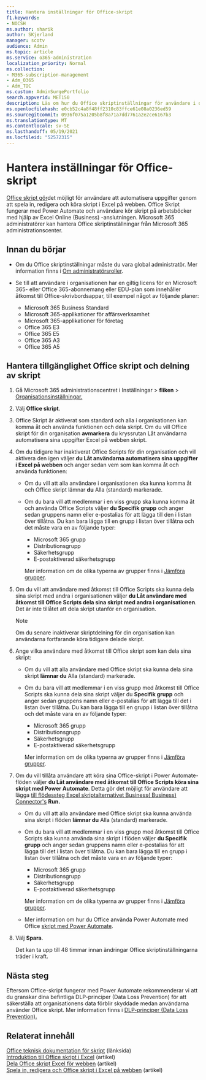 ```yaml
---
title: Hantera inställningar för Office-skript
f1.keywords:
- NOCSH
ms.author: sharik
author: SKjerland
manager: scotv
audience: Admin
ms.topic: article
ms.service: o365-administration
localization_priority: Normal
ms.collection:
- M365-subscription-management
- Adm_O365
- Adm_TOC
ms.custom: AdminSurgePortfolio
search.appverid: MET150
description: Läs om hur du Office skriptinställningar för användare i organisationen.
ms.openlocfilehash: e0cb52c4a8f48ff2310c83ffce61e08a0236ed59
ms.sourcegitcommit: 0936f075a1205b8f8a71a7dd7761a2e2ce6167b3
ms.translationtype: MT
ms.contentlocale: sv-SE
ms.lasthandoff: 05/19/2021
ms.locfileid: "52572315"
---
```

# <a name="manage-office-scripts-settings"></a>Hantera inställningar för Office-skript

[Office skript gör](/office/dev/scripts)det möjligt för användare att automatisera uppgifter genom att spela in, redigera och köra skript i Excel på webben. Office Skript fungerar med Power Automate och användare kör skript på arbetsböcker med hjälp av Excel Online (Business) -anslutningen. Microsoft 365 administratörer kan hantera Office skriptinställningar från Microsoft 365 administrationscenter.

## <a name="before-you-begin"></a>Innan du börjar

- Om du Office skriptinställningar måste du vara global administratör. Mer information finns i [Om administratörsroller](../add-users/about-admin-roles.md).

- Se till att användare i organisationen har en giltig licens för en Microsoft 365- eller Office 365-abonnemang eller EDU-plan som innehåller åtkomst till Office-skrivbordsappar, till exempel något av följande planer:

    - Microsoft 365 Business Standard
    - Microsoft 365-applikationer för affärsverksamhet
    - Microsoft 365-applikationer för företag
    - Office 365 E3
    - Office 365 E5
    - Office 365 A3
    - Office 365 A5

## <a name="manage-availability-of-office-scripts-and-sharing-of-scripts"></a>Hantera tillgänglighet Office skript och delning av skript

1. Gå Microsoft 365 administrationscentret i Inställningar  \> **fliken** \> <a href="https://go.microsoft.com/fwlink/p/?linkid=2053743" target="_blank">Organisationsinställningar.</a>

2. Välj **Office skript**.

3. Office Skript är aktiverat som standard och alla i organisationen kan komma åt och använda funktionen och dela skript. Om du vill Office skript för din organisation **avmarkera** du kryssrutan Låt användarna automatisera sina uppgifter Excel på webben skript.

4. Om du tidigare har inaktiverat Office Scripts för din organisation och vill aktivera den igen väljer **du Låt användarna automatisera sina uppgifter i Excel på webben** och anger sedan vem som kan komma åt och använda funktionen:

    - Om du vill att alla användare i organisationen ska kunna komma åt och Office skript lämnar **du** Alla (standard) markerade.

    - Om du bara vill att medlemmar i en viss grupp ska kunna komma åt och använda Office Scripts väljer **du Specifik grupp** och anger sedan gruppens namn eller e-postalias för att lägga till den i listan över tillåtna. Du kan bara lägga till en grupp i listan över tillåtna och det måste vara en av följande typer:
        - Microsoft 365 grupp
        - Distributionsgrupp
        - Säkerhetsgrupp
        - E-postaktiverad säkerhetsgrupp
    
        Mer information om de olika typerna av grupper finns i [Jämföra grupper](../create-groups/compare-groups.md).

5. Om du vill att användare med åtkomst till Office Scripts ska kunna dela sina skript med andra i organisationen väljer **du Låt användare med åtkomst till Office Scripts dela sina skript med andra i organisationen**. Det är inte tillåtet att dela skript utanför en organisation.
 
    > [!NOTE]
    > Om du senare inaktiverar skriptdelning för din organisation kan användarna fortfarande köra tidigare delade skript.
 
6. Ange vilka användare med åtkomst till Office skript som kan dela sina skript:
    
    - Om du vill att alla användare med Office skript ska kunna dela sina skript **lämnar du** Alla (standard) markerade.

    - Om du bara vill att medlemmar i en viss grupp med åtkomst till Office Scripts ska kunna dela sina skript väljer du **Specifik grupp** och anger sedan gruppens namn eller e-postalias för att lägga till det i listan över tillåtna. Du kan bara lägga till en grupp i listan över tillåtna och det måste vara en av följande typer:
        - Microsoft 365 grupp
        - Distributionsgrupp
        - Säkerhetsgrupp
        - E-postaktiverad säkerhetsgrupp
    
        Mer information om de olika typerna av grupper finns i [Jämföra grupper](../create-groups/compare-groups.md).

7. Om du vill tillåta användare att köra sina Office-skript i Power Automate-flöden väljer **du Låt användare med åtkomst till Office Scripts köra sina skript med Power Automate**. Detta gör det möjligt för användare att lägga [till flödessteg Excel skriptalternativet Business( Business) Connector's](/connectors/excelonlinebusiness) **Run.**

    - Om du vill att alla användare med Office skript ska kunna använda sina skript i flöden **lämnar du** Alla (standard) markerade.

    - Om du bara vill att medlemmar i en viss grupp med åtkomst till Office Scripts ska kunna använda sina skript i flöden väljer **du Specifik grupp** och anger sedan gruppens namn eller e-postalias för att lägga till det i listan över tillåtna. Du kan bara lägga till en grupp i listan över tillåtna och det måste vara en av följande typer:
        - Microsoft 365 grupp
        - Distributionsgrupp
        - Säkerhetsgrupp
        - E-postaktiverad säkerhetsgrupp

        Mer information om de olika typerna av grupper finns i [Jämföra grupper](../create-groups/compare-groups.md).

    - Mer information om hur du Office använda Power Automate med Office [skript med Power Automate](/office/dev/scripts/develop/power-automate-integration).

8. Välj **Spara**.

    Det kan ta upp till 48 timmar innan ändringar Office skriptinställningarna träder i kraft.

## <a name="next-steps"></a>Nästa steg

Eftersom Office-skript fungerar med Power Automate rekommenderar vi att du granskar dina befintliga DLP-principer (Data Loss Prevention) för att säkerställa att organisationens data förblir skyddade medan användarna använder Office skript. Mer information finns i [DLP-principer (Data Loss Prevention).](/power-automate/prevent-data-loss)

## <a name="related-content"></a>Relaterat innehåll

[Office teknisk dokumentation för skript](/office/dev/scripts/) (länksida)\
[Introduktion till Office skript i Excel](https://support.microsoft.com/office/9fbe283d-adb8-4f13-a75b-a81c6baf163a) (artikel)\
[Dela Office skript Excel för webben](https://support.microsoft.com/office/226eddbc-3a44-4540-acfe-fccda3d1122b) (artikel)\
[Spela in, redigera och Office skript i Excel på webben](/office/dev/scripts/tutorials/excel-tutorial) (artikel)
